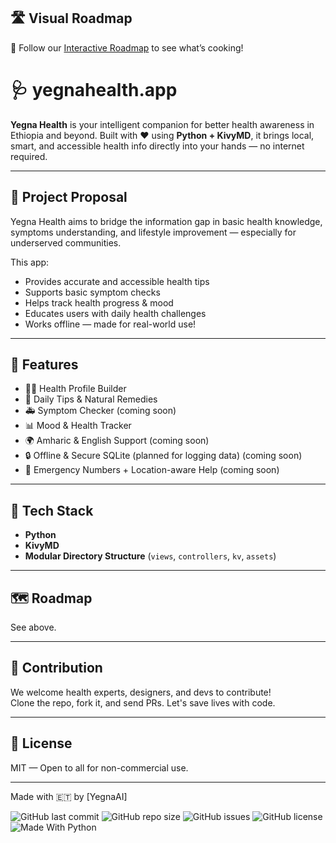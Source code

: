 ## 🛣️ Visual Roadmap

🚧 Follow our [Interactive Roadmap](https://github.com/Yegnaai/yegnahealth.app/projects) to see what’s cooking!

# 🩺 yegnahealth.app

**Yegna Health** is your intelligent companion for better health awareness in Ethiopia and beyond. Built with ❤️ using **Python + KivyMD**, it brings local, smart, and accessible health info directly into your hands — no internet required.

---

## 📖 Project Proposal

Yegna Health aims to bridge the information gap in basic health knowledge, symptoms understanding, and lifestyle improvement — especially for underserved communities.

This app:
- Provides accurate and accessible health tips
- Supports basic symptom checks
- Helps track health progress & mood
- Educates users with daily health challenges
- Works offline — made for real-world use!

---

## 📲 Features

- 🧑‍⚕️ Health Profile Builder  
- 🌿 Daily Tips & Natural Remedies  
- 🚑 Symptom Checker (coming soon)  
- 📊 Mood & Health Tracker  
- 🌍 Amharic & English Support (coming soon)  
- 🔒 Offline & Secure SQLite (planned for logging data) (coming soon)  
- 🏨 Emergency Numbers + Location-aware Help (coming soon)  

---

## 🔧 Tech Stack

- **Python**
- **KivyMD**
- **Modular Directory Structure** (`views`, `controllers`, `kv`, `assets`)

---

## 🗺️ Roadmap

See above.

---

## 🙌 Contribution

We welcome health experts, designers, and devs to contribute!  
Clone the repo, fork it, and send PRs. Let's save lives with code.

---

## 📄 License

MIT — Open to all for non-commercial use.

---

Made with 🇪🇹 by [YegnaAI]

![GitHub last commit](https://img.shields.io/github/last-commit/Yegnaai/yegnahealth.app)
![GitHub repo size](https://img.shields.io/github/repo-size/Yegnaai/yegnahealth.app)
![GitHub issues](https://img.shields.io/github/issues/Yegnaai/yegnahealth.app)
![GitHub license](https://img.shields.io/github/license/Yegnaai/yegnahealth.app)
![Made With Python](https://img.shields.io/badge/Made%20with-Python-1f425f.svg)
